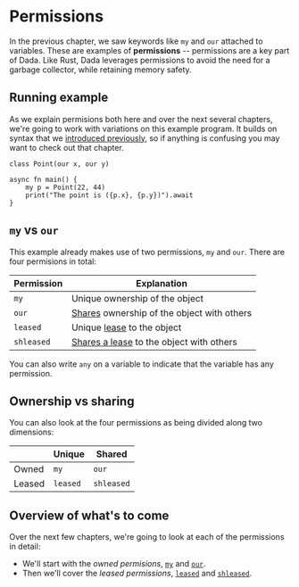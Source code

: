 # Permissions

In the previous chapter, we saw keywords like `my` and `our` attached to variables. These are examples of **permissions** -- permissions are a key part of Dada. Like Rust, Dada leverages permissions to avoid the need for a garbage collector, while retaining memory safety.

## Running example

As we explain permisions both here and over the next several chapters, we're going to work with variations on this example program. It builds on syntax that we [introduced previously](./class.md), so if anything is confusing you may want to check out that chapter.

```
class Point(our x, our y)

async fn main() {
    my p = Point(22, 44)
    print("The point is ({p.x}, {p.y})").await
}
```

## `my` vs `our`

This example already makes use of two permissions, `my` and `our`. There are four permisions in total:

| Permission | Explanation                                                    |
| ---------- | -------------------------------------------------------------- |
| `my`       | Unique ownership of the object                                 |
| `our`      | [Shares](./share.md) ownership of the object with others       |
| `leased`   | Unique [lease](./lease.md) to the object                       |
| `shleased` | [Shares a lease](./shared_leases.md) to the object with others |

You can also write `any` on a variable to indicate that the variable has any permission.

## Ownership vs sharing

You can also look at the four permissions as being divided along two dimensions:

|        | Unique   | Shared     |
| ------ | -------- | ---------- |
| Owned  | `my`     | `our`      |
| Leased | `leased` | `shleased` |

## Overview of what's to come

Over the next few chapters, we're going to look at each of the permissions in detail:

* We'll start with the *owned permisions*, [`my`] and [`our`].
* Then we'll cover the *leased permissions*, [`leased`] and [`shleased`].

[`my`]: ./my.md
[`our`]: ./our.md
[`leased`]: ./leased.md
[`shleased`]: ./shleased.md